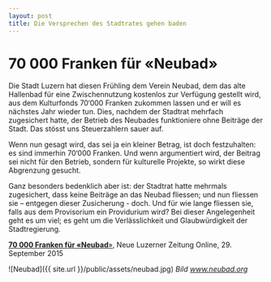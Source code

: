 ```yaml
---
layout: post
title: Die Versprechen des Stadtrates gehen baden
---
```


# 70 000 Franken für «Neubad»
Die Stadt Luzern hat diesen Frühling dem Verein Neubad, dem das alte Hallenbad für eine Zwischennutzung kostenlos zur Verfügung gestellt wird, aus dem Kulturfonds 70‘000 Franken zukommen lassen und er will es nächstes Jahr wieder tun. Dies, nachdem der Stadtrat mehrfach zugesichert hatte, der Betrieb des Neubades funktioniere ohne Beiträge der Stadt. Das stösst uns Steuerzahlern sauer auf.

Wenn nun gesagt wird, das sei ja ein kleiner Betrag, ist doch festzuhalten: es sind immerhin 70‘000 Franken. Und wenn argumentiert wird, der Beitrag sei nicht für den Betrieb, sondern für kulturelle Projekte, so wirkt diese Abgrenzung gesucht.

Ganz besonders bedenklich aber ist: der Stadtrat hatte mehrmals zugesichert, dass keine Beiträge an das Neubad fliessen; und nun fliessen sie – entgegen dieser Zusicherung - doch. Und für wie lange fliessen sie, falls aus dem Provisorium ein Providurium wird? Bei dieser Angelegenheit geht es um viel; es geht um die Verlässlichkeit und Glaubwürdigkeit der Stadtregierung.

[**70 000 Franken für «Neubad**»](http://www.luzernerzeitung.ch/nachrichten/zentralschweiz/lu/abo/70-000-Franken-fuer-Neubad;art9647,602518), Neue Luzerner Zeitung Online, 29. September 2015

![Neubad]({{ site.url }}/public/assets/neubad.jpg)
*Bild www.neubad.org*
